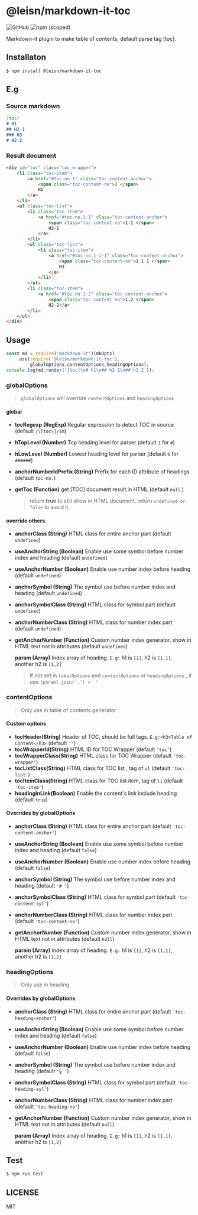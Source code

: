 # @leisn/markdown-it-toc 

![GitHub](https://img.shields.io/github/license/leisn/markdown-it-toc) ![npm (scoped)](https://img.shields.io/npm/v/@leisn/markdown-it-toc)

Markdown-it plugin to make table of contents, default parse tag [toc].


## Installaton

```bash
$ npm install @leisn/markdown-it-toc
```

## E.g

### Source markdown

```markdown
[toc]
# H1
## H2-1
### H3
# H2-2
```
### Result document
```html
<div id="toc" class="toc-wrapper">
    <li class="toc-item">
        <a href="#toc-no.1" class="toc-content-anchor">
            <span class="toc-content-no">1 </span>
            H1
        </a>
    </li>
    <ul class="toc-list">
        <li class="toc-item">
            <a href="#toc-no.1-1" class="toc-content-anchor">
                <span class="toc-content-no">1.1 </span>
                H2-1
            </a>
        </li>
        <ul class="toc-list">
            <li class="toc-item">
                <a href="#toc-no.1-1-1" class="toc-content-anchor">
                    <span class="toc-content-no">1.1.1 </span>
                    H3
                </a>
            </li>
        </ul>
        <li class="toc-item">
            <a href="#toc-no.1-2" class="toc-content-anchor">
                <span class="toc-content-no">1.2 </span>
                H2-2</a>
        </li>
    </ul>
</div>
```



## Usage

```javascript
const md = require('markdown-it')(mkOpts)
	.use(require('@leisn/markdown-it-toc'),
         globalOptions,contentOptions,headingOptions);
console.log(md.render('[toc]\n# h1\n## h2-1\n## h2-2'));
```

### globalOptions

>  `globalOptions` will override `contentOptions` and  `headingOptions` 

#### global


* **tocRegexp (RegExp)**  Regular expression to detect TOC in source (default `/\[toc\]/im`)
* **hTopLevel (Number)**  Top heading level for parser (default `1` for `#`)
* **hLowLevel (Number)**  Lowest heading level for parser (default `6` for `######`)
* **anchorNumberIdPrefix (String)**  Prefix for each ID attribute of headings (default `toc-no.`)
* **getToc (Function)**  get \[TOC\] document result in HTML  (default `null` )
	
	> return **true** to still show in HTML document, return `undefined or false` to avoid it.


#### override others
* **anchorClass (String)**  HTML class for entire anchor part (default `undefined`)

* **useAnchorString (Boolean)**  Enable use some symbol before number index and heading (default `undefined`)

* **useAnchorNumber (Boolean)**  Enable use  number index before heading (default `undefined`)

* **anchorSymbol (String)** The symbol use  before number index and heading (default `undefined`)

* **anchorSymbolClass (String)**  HTML class for symbol part (default `undefined`)

* **anchorNumberClass (String)**  HTML class for number index part (default `undefined`)

* **getAnchorNumber (Function)**  Custom number index generator, show in HTML text not in attributes (default `undefined`)

  **param (Array)** Index array of heading. `E.g:` h1 is `[1]`, h2 is `[1,1]`, another h2 is `[1,2]`
  
  > If not set in `lobalOptions` and `contentOptions` or `headingOptions` , it use `[param].join('.') +' '`

### contentOptions

> Only use in table of contents generator  

#### Custom options
* **tocHeader(String)**  Header of TOC, should be full tags. `E.g:<h3>Table of Content</h3>`  (default `''`)
* **tocWrapperId(String)**  HTML ID for TOC Wrapper (default `'toc'`)
* **tocWrapperClass(String)**  HTML class for TOC Wrapper (default `'toc-wrapper'`)
* **tocListClass(String)**  HTML class for TOC list , tag of `ul`  (default `'toc-list'`)
* **tocItemClass(String)**  HTML class for TOC list  item, tag of `li`  (default `'toc-item'`)
* **headingInLink(Boolean)**  Enable the content's link include heading (default `true`)

#### Overrides by globalOptions


* **anchorClass (String)**  HTML class for entire anchor part (default `'toc-content-anchor'`)

* **useAnchorString (Boolean)**  Enable use some symbol before number index and heading (default `false`)

* **useAnchorNumber (Boolean)**  Enable use  number index before heading (default `false`)

* **anchorSymbol (String)** The symbol use  before number index and heading (default `'# '`)

* **anchorSymbolClass (String)**  HTML class for symbol part (default `'toc-content-syl'`)

* **anchorNumberClass (String)**  HTML class for number index part (default `'toc-content-no'`)

* **getAnchorNumber (Function)**  Custom number index generator, show in HTML text not in attributes (default `null`)

  **param (Array)** Index array of heading. `E.g:` h1 is `[1]`, h2 is `[1,1]`, another h2 is `[1,2]`
  
### headingOptions

> Only use in heading  

#### Overrides by globalOptions

* **anchorClass (String)**  HTML class for entire anchor part (default `'toc-heading-anchor'`)

* **useAnchorString (Boolean)**  Enable use some symbol before number index and heading (default `false`)

* **useAnchorNumber (Boolean)**  Enable use  number index before heading (default `false`)

* **anchorSymbol (String)** The symbol use  before number index and heading (default `'§ '`)

* **anchorSymbolClass (String)**  HTML class for symbol part (default `'toc-heading-syl'`)

* **anchorNumberClass (String)**  HTML class for number index part (default `'toc-heading-no'`)

* **getAnchorNumber (Function)**  Custom number index generator, show in HTML text not in attributes (default `null`)

  **param (Array)** Index array of heading. `E.g:` h1 is `[1]`, h2 is `[1,1]`, another h2 is `[1,2]`

## Test

```bash
$ npm run test
```



## LICENSE

MIT